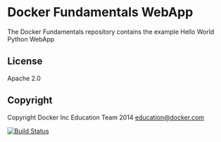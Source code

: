 Docker Fundamentals WebApp
==========================

The Docker Fundamentals repository contains the example Hello World Python WebApp

## License

Apache 2.0

## Copyright

Copyright Docker Inc Education Team 2014 <education@docker.com>

[![Build Status](http://128.199.183.146:8081/buildStatus/icon?job=jenkins-imageready-step)](http://128.199.183.146:8081/job/jenkins-imageready-step/)
